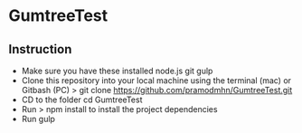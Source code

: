 # GumtreeTest

## Instruction

* Make sure you have these installed
node.js
git
gulp
* Clone this repository into your local machine using the terminal (mac) or Gitbash (PC) > git clone https://github.com/pramodmhn/GumtreeTest.git
* CD to the folder cd GumtreeTest
* Run > npm install to install the project dependencies
* Run gulp
